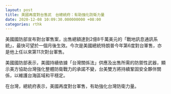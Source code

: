 ```yaml
---
layout: post
title: 美國再度對台售武　台總統府：有助強化防衛力量
date: 2020-12-08 10:09:30.000000000 +08:00
categories: rthk
---
```


美國國防部宣布對台軍售案，出售總額達到2億8千萬美元的「戰地訊息通訊系統」，最快可望於一個月後生效。今次是美國總統特朗普今年第6度對台軍售，亦是他上任以來第11次對台軍售。

美國國防部表示，美國持續依據「台灣關係法」供應及出售所需的防禦性武器，顯示美方協助台灣強化整體防衛戰力的承諾不變，台美雙方將持續鞏固安全夥伴關係，以維護台海區域和平穩定。

在台灣，總統府表示，美國再度對台軍售，有助強化台灣防衛力量。
